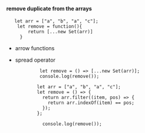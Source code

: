 #### remove duplicate from the arrays

       let arr = ["a", "b", "a", "c"];
        let remove = function(){
            return [...new Set(arr)]
         }

- arrow functions
- spread operator

               let remove = () => [...new Set(arr)];
               console.log(remove());

              let arr = ["a", "b", "a", "c"];
              let remove = () => {
                return arr.filter((item, pos) => {
                  return arr.indexOf(item) == pos;
                });
              };

                console.log(remove());
